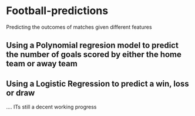 # Football-predictions
Predicting the outcomes of matches given different features

## Using a Polynomial regresion model to predict the number of goals scored by either the home team or away team
## Using a Logistic Regression to predict a win, loss or draw

.... ITs still a decent working progress 
